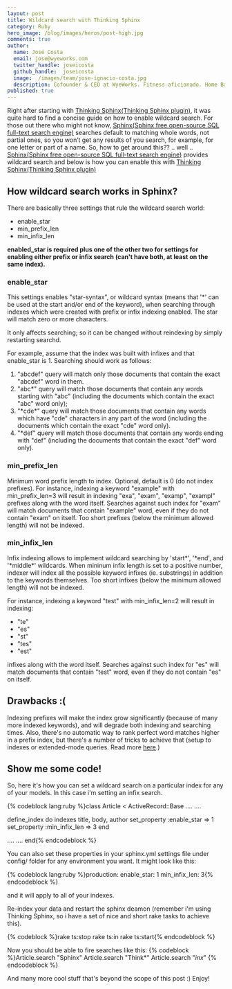 ```yaml
---
layout: post
title: Wildcard search with Thinking Sphinx
category: Ruby
hero_image: /blog/images/heros/post-high.jpg
comments: true
author:
  name: José Costa
  email: jose@wyeworks.com
  twitter_handle: joseicosta
  github_handle:  joseicosta
  image:  /images/team/jose-ignacio-costa.jpg
  description: Cofounder & CEO at WyeWorks. Fitness aficionado. Home Barista wannabe.
published: true
---
```

Right after starting with [Thinking Sphinx(Thinking Sphinx plugin)](http://ts.freelancing-gods.com/), it was quite hard to find a concise guide on how to enable wildcard search.
For those out there who might not know, [Sphinx(Sphinx  free open-source SQL full-text search engine)](http://www.sphinxsearch.com/) searches default to matching whole words, not partial ones, so you won’t get any results of you search, for example, for one letter or part of a name. So, how to get around this?? .. well .. [Sphinx(Sphinx  free open-source SQL full-text search engine)](http://www.sphinxsearch.com/) provides wildcard search and below is how you can enable this with [Thinking Sphinx(Thinking Sphinx plugin)](http://ts.freelancing-gods.com/)

<!--more-->

## How wildcard search works in Sphinx?

There are basically three settings that rule the wildcard search world:
* enable_star
* min_prefix_len
* min_infix_len

**enabled_star is required plus one of the other two for settings for enabling either prefix or infix search (can't have both, at least on the same index).**

### enable_star

This settings enables "star-syntax", or wildcard syntax (means that '&#42;' can be used at the start and/or end of the keyword), when searching through indexes which were created with prefix or infix indexing enabled. The star will match zero or more characters.

It only affects searching; so it can be changed without reindexing by simply restarting searchd.

For example, assume that the index was built with infixes and that enable_star is 1. Searching should work as follows:

1. "abcdef" query will match only those documents that contain the exact "abcdef" word in them.
1. "abc&#42;" query will match those documents that contain any words starting with "abc" (including the documents which contain the exact "abc" word only);
1. "&#42;cde&#42;" query will match those documents that contain any words which have "cde" characters in any part of the word (including the documents which contain the exact "cde" word only).
1. "&#42;def" query will match those documents that contain any words ending with "def" (including the documents that contain the exact "def" word only).

### min_prefix_len

Minimum word prefix length to index. Optional, default is 0 (do not index prefixes). 
For instance, indexing a keyword "example" with min_prefix_len=3 will result in indexing "exa", "exam", "examp", "exampl" prefixes along with the word itself. Searches against such index for "exam" will match documents that contain "example" word, even if they do not contain "exam" on itself.  Too short prefixes (below the minimum allowed length) will not be indexed.

### min_infix_len

Infix indexing allows to implement wildcard searching by 'start&#42;', '&#42;end', and '&#42;middle&#42;' wildcards. When mininum infix length is set to a positive number, indexer will index all the possible keyword infixes (ie. substrings) in addition to the keywords themselves. Too short infixes (below the minimum allowed length) will not be indexed.

For instance, indexing a keyword "test" with min_infix_len=2 will result in indexing:

* "te"
* "es"
* "st"
* "tes"
* "est" 

infixes along with the word itself. Searches against such index for "es" will match documents that contain "test" word, even if they do not contain "es" on itself. 

## Drawbacks :(

Indexing prefixes will make the index grow significantly (because of many more indexed keywords), and will degrade both indexing and searching times. 
Also, there's no automatic way to rank perfect word matches higher in a prefix index, but there's a number of tricks to achieve that (setup to indexes or extended-mode queries. Read more [here](http://www.sphinxsearch.com/docs/current.html#searching).)

## Show me some code!

So, here it's how you can set a wildcard search on a particular index for any of your models. In this case i'm setting an infix search.

{% codeblock lang:ruby %}class Article < ActiveRecord::Base
  ....
  ....

  define_index do
    indexes title, body, author
    set_property :enable_star => 1
    set_property :min_infix_len => 3
  end

  ....
  ....
end{% endcodeblock %}

You can also set these properties in your sphinx.yml settings file under config/ folder for any environment you want. It might look like this:

{% codeblock lang:ruby %}production:
  enable_star: 1
  min_infix_len: 3{% endcodeblock %}

and it will apply to all of your indexes.

Re-index your data and restart the sphinx deamon (remember i'm using Thinking Sphinx, so i have a set of nice and short rake tasks to achieve this).

{% codeblock %}rake ts:stop
rake ts:in
rake ts:start{% endcodeblock %}

Now you should be able to fire searches like this:
{% codeblock %}Article.search "Sphinx"
Article.search "Think*"
Article.search "*inx*"
{% endcodeblock %}

And many more cool stuff that's beyond the scope of this post :)
Enjoy!

